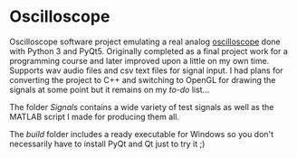 # Oscilloscope

Oscilloscope software project emulating a real analog [oscilloscope](https://en.wikipedia.org/wiki/Oscilloscope) done with Python 3 and PyQt5. Originally completed as a final project work for a programming course and later improved upon a little on my own time. Supports wav audio files and csv text files for signal input. I had plans for converting the project to C++ and switching to OpenGL for drawing the signals at some point but it remains on my _to-do_ list...                 

The folder _Signals_ contains a wide variety of test signals as well as the MATLAB script I made for producing them all.          

The _build_ folder includes a ready executable for Windows so you don't necessarily have to install PyQt and Qt just to try it ;)
